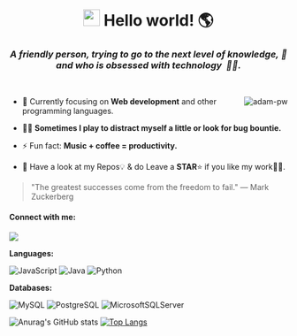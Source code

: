 <h1 align="center"><img src="https://raw.githubusercontent.com/kaueMarques/kaueMarques/master/hi.gif" height="30px"> Hello world!&nbsp;🌎</h1>


<h3 align="center"><p>
  <em>
    <b>A friendly person, trying to go to the next level of knowledge,</b>&nbsp;🚀 and who is <b>obsessed</b> with <b>technology</b>&nbsp; 👨‍💻.
 </em>
</p></h3> 

<br>

<p><img align="right" src="https://github.com/Adam-pw/Adam-pw/blob/main/animation_500_kxa883sd.gif" alt="adam-pw" /></p>


- 🌱 Currently focusing on **Web development** and other programming languages.

- 🕵️‍♂️ **Sometimes I play to distract myself a little or look for bug bountie.**

- ⚡ Fun fact:  **Music + coffee = productivity.**

- 💎 Have a look at my Repos💡 & do Leave a **STAR**⭐️ if you like my work👨‍💻. 

> "The greatest successes come from the freedom to fail."
> ― Mark Zuckerberg

#### Connect with me:

[<img src="https://img.shields.io/badge/LinkedIn-0077B5?style=for-the-badge&logo=linkedin&logoColor=white" />](https://www.linkedin.com/in/jo%C3%A3o-paulo-magalh%C3%A3es-tomaz-de-aquino-209b5b217/) 

**Languages:**

![JavaScript](https://img.shields.io/badge/javascript-%23323330.svg?style=for-the-badge&logo=javascript&logoColor=%23F7DF1E)
![Java](https://img.shields.io/badge/java-%23ED8B00.svg?style=for-the-badge&logo=java&logoColor=white)
![Python](https://img.shields.io/badge/python%20-%2314354C.svg?&style=for-the-badge&logo=python&logoColor=white)
<!--![Django](https://img.shields.io/badge/Django-092E20?style=for-the-badge&logo=django&logoColor=green)-->

**Databases:**

![MySQL](https://img.shields.io/badge/MySQL-005C84?style=for-the-badge&logo=mysql&logoColor=white)
![PostgreSQL](https://img.shields.io/badge/PostgreSQL-316192?style=for-the-badge&logo=postgresql&logoColor=white)
![MicrosoftSQLServer](https://img.shields.io/badge/Microsoft%20SQL%20Sever-CC2927?style=for-the-badge&logo=microsoft%20sql%20server&logoColor=white)

![Anurag's GitHub stats](https://github-readme-stats.vercel.app/api?username=Joao-Paul0&show_icons=true&theme=radical)
[![Top Langs](https://github-readme-stats.vercel.app/api/top-langs/?username=Joao-Paul0&layout=compact&langs_count=9&show_icons=true&theme=radical)](https://github.com/anuraghazra/github-readme-stats)
<!-- <div>
  <a href="https://github.com/Joao-Paul0">
  <img height="180em" src="https://github-readme-stats.vercel.app/api?username=Joao-Paul0&show_icons=true&theme=radical&include_all_commits=true&count_private=true"/>
  <img height="180em" src="https://github-readme-stats.vercel.app/api/top-langs/?username=Joao-Paul0&layout=compact&langs_count=8&theme=radical"/>
</div>
-->
